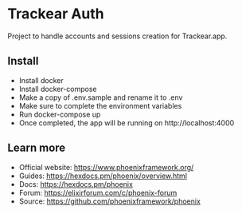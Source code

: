 # Trackear Auth

Project to handle accounts and sessions creation for Trackear.app.

## Install

- Install docker
- Install docker-compose
- Make a copy of .env.sample and rename it to .env
- Make sure to complete the environment variables
- Run docker-compose up
- Once completed, the app will be running on http://localhost:4000

## Learn more

  * Official website: https://www.phoenixframework.org/
  * Guides: https://hexdocs.pm/phoenix/overview.html
  * Docs: https://hexdocs.pm/phoenix
  * Forum: https://elixirforum.com/c/phoenix-forum
  * Source: https://github.com/phoenixframework/phoenix
